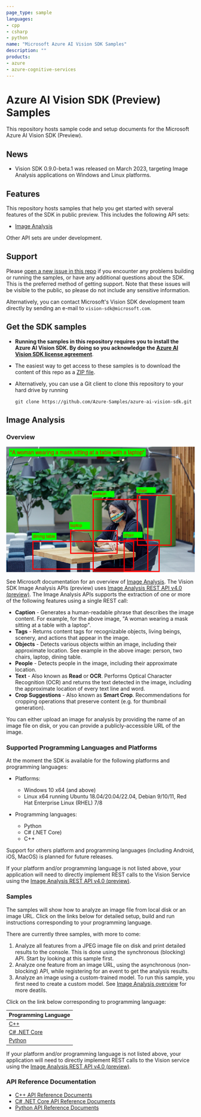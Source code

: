 ```yaml
---
page_type: sample
languages:
- cpp
- csharp
- python
name: "Microsoft Azure AI Vision SDK Samples"
description: ""
products:
- azure
- azure-cognitive-services
---
```


# Azure AI Vision SDK (Preview) Samples

This repository hosts sample code and setup documents for the Microsoft Azure AI Vision SDK (Preview).

## News

* Vision SDK 0.9.0-beta.1 was released on March 2023, targeting Image Analysis applications on Windows and Linux platforms.

<!-- [See release notes](https://github.com/Azure-Samples/azure-ai-vision-sdk/releases/tag/0.8.0-alpha.0.33370873) -->

## Features

This repository hosts samples that help you get started with several features of the SDK in public preview. This includes the following API sets:

* [Image Analysis](#image-analysis)

Other API sets are under development.

## Support

Please [open a new issue in this repo](https://github.com/Azure-Samples/azure-ai-vision-sdk/issues) if you encounter any problems building or running the samples, or have any additional questions about the SDK. This is the preferred method of getting support. Note that these issues will be visible to the public, so please do not include any sensitive information.

Alternatively, you can contact Microsoft's Vision SDK development team directly by sending an e-mail to  `vision-sdk@microsoft.com`.

## Get the SDK samples

* **Running the samples in this repository requires you to install the Azure AI Vision SDK. By doing so you acknowledge the [Azure AI Vision SDK license agreement](https://aka.ms/azai/vision/license)**.

* The easiest way to get access to these samples is to download the content of this repo as a [ZIP file](https://github.com/Azure-Samples/azure-ai-vision-sdk/archive/master.zip).

* Alternatively, you can use a Git client to clone this repository to your hard drive by running

  ```
  git clone https://github.com/Azure-Samples/azure-ai-vision-sdk.git
  ```

## Image Analysis

### Overview

![GitHub Logo](docs/image-analysis/image-analysis-results.png)

See Microsoft documentation for an overview of [Image Analysis](https://learn.microsoft.com/azure/cognitive-services/computer-vision/overview-image-analysis). The Vision SDK Image Analysis APIs (preview) uses [Image Analysis REST API v4.0 (preview)](docs/image-analysis/Image-Analysis-2023-02-01-preview-API-doc.md). The Image Analysis APIs supports the extraction of one or more of the following features using a single REST call:

* **Caption** - Generates a human-readable phrase that describes the image content. For example, for the above image, "A woman wearing a mask sitting at a table with a laptop".
* **Tags** - Returns content tags for recognizable objects, living beings, scenery, and actions that appear in the image.
* **Objects** - Detects various objects within an image, including their approximate location. See example in the above image: person, two chairs, laptop, dining table.
* **People** - Detects people in the image, including their approximate location.
* **Text** - Also known as **Read** or **OCR**. Performs Optical Character Recognition (OCR) and returns the text detected in the image, including the approximate location of every text line and word.
* **Crop Suggestions** - Also known as **Smart Crop**. Recommendations for cropping operations that preserve content (e.g. for thumbnail generation).

You can either upload an image for analysis by providing the name of an image file on disk, or you can provide a publicly-accessible URL of the image.

### Supported Programming Languages and Platforms

At the moment the SDK is available for the following platforms and programming languages:

* Platforms:
  * Windows 10 x64 (and above)
  * Linux x64 running Ubuntu 18.04/20.04/22.04, Debian 9/10/11, Red Hat Enterprise Linux (RHEL) 7/8

* Programming languages:
  * Python
  * C# (.NET Core)
  * C++

Support for others platform and programming languages (including Android, iOS, MacOS) is planned for future releases.

If your platform and/or programming language is not listed above, your application will need to directly implement REST calls to the Vision Service using the [Image Analysis REST API v4.0 (preview)](https://aka.ms/vision-4-0-ref).

### Samples

The samples will show how to analyze an image file from local disk or an image URL. Click on the links below for detailed setup, build and run instructions corresponding to your programming language.

There are currently three samples, with more to come:

1. Analyze all features from a JPEG image file on disk and print detailed results to the console. This is done using the synchronous (blocking) API. Start by looking at this sample first.
1. Analyze one feature from an image URL, using the asynchronous (non-blocking) API, while registering for an event to get the analysis results.
1. Analyze an image using a custom-trained model. To run this sample, you first need to create a custom model. See [Image Analysis overview](https://learn.microsoft.com/azure/cognitive-services/computer-vision/overview-image-analysis) for more deatils.

Click on the link below corresponding to programming language:

| Programming Language |
| -------- |
| [C++](samples/cpp/image-analysis) |
| [C# .NET Core](samples/csharp/image-analysis/dotnetcore) |
| [Python](samples/python/image-analysis) |

If your platform and/or programming language is not listed above, your application will need to directly implement REST calls to the Vision service using the [Image Analysis REST API v4.0 (preview)](https://aka.ms/vision-4-0-ref).

### API Reference Documentation

* [C++ API Reference Documents]( https://learn.microsoft.com/cpp/api/azure.ai.vision.imageanalysis)
* [C# .NET Core API Reference Documents](https://learn.microsoft.com/dotnet/api/azure.ai.vision.imageanalysis)
* [Python API Reference Documents](https://learn.microsoft.com/python/api/azure-ai-vision)


